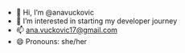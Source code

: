 - 👋 Hi, I’m @anavuckovic
- 👀 I’m interested in starting my developer journey
- 📫 ana.vuckovic17@gmail.com
- 😄 Pronouns: she/her

